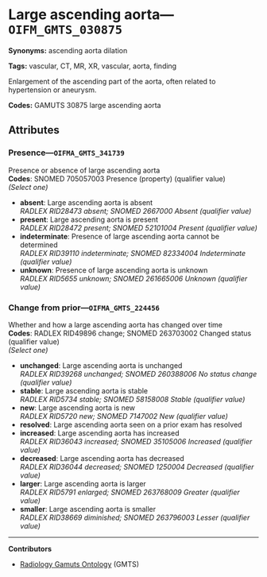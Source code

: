 # Large ascending aorta—`OIFM_GMTS_030875`

**Synonyms:** ascending aorta dilation

**Tags:** vascular, CT, MR, XR, vascular, aorta, finding

Enlargement of the ascending part of the aorta, often related to hypertension or aneurysm.

**Codes:** GAMUTS 30875 large ascending aorta

## Attributes

### Presence—`OIFMA_GMTS_341739`

Presence or absence of large ascending aorta  
**Codes**: SNOMED 705057003 Presence (property) (qualifier value)  
*(Select one)*

- **absent**: Large ascending aorta is absent  
_RADLEX RID28473 absent; SNOMED 2667000 Absent (qualifier value)_
- **present**: Large ascending aorta is present  
_RADLEX RID28472 present; SNOMED 52101004 Present (qualifier value)_
- **indeterminate**: Presence of large ascending aorta cannot be determined  
_RADLEX RID39110 indeterminate; SNOMED 82334004 Indeterminate (qualifier value)_
- **unknown**: Presence of large ascending aorta is unknown  
_RADLEX RID5655 unknown; SNOMED 261665006 Unknown (qualifier value)_

### Change from prior—`OIFMA_GMTS_224456`

Whether and how a large ascending aorta has changed over time  
**Codes**: RADLEX RID49896 change; SNOMED 263703002 Changed status (qualifier value)  
*(Select one)*

- **unchanged**: Large ascending aorta is unchanged  
_RADLEX RID39268 unchanged; SNOMED 260388006 No status change (qualifier value)_
- **stable**: Large ascending aorta is stable  
_RADLEX RID5734 stable; SNOMED 58158008 Stable (qualifier value)_
- **new**: Large ascending aorta is new  
_RADLEX RID5720 new; SNOMED 7147002 New (qualifier value)_
- **resolved**: Large ascending aorta seen on a prior exam has resolved  
- **increased**: Large ascending aorta has increased  
_RADLEX RID36043 increased; SNOMED 35105006 Increased (qualifier value)_
- **decreased**: Large ascending aorta has decreased  
_RADLEX RID36044 decreased; SNOMED 1250004 Decreased (qualifier value)_
- **larger**: Large ascending aorta is larger  
_RADLEX RID5791 enlarged; SNOMED 263768009 Greater (qualifier value)_
- **smaller**: Large ascending aorta is smaller  
_RADLEX RID38669 diminished; SNOMED 263796003 Lesser (qualifier value)_

---

**Contributors**

- [Radiology Gamuts Ontology](https://gamuts.net/) (GMTS)